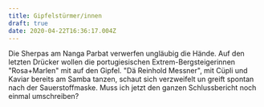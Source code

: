 ```yaml
---
title: Gipfelstürmer/innen
draft: true
date: 2020-04-22T16:36:17.004Z
---
```

Die Sherpas am Nanga Parbat verwerfen ungläubig die Hände. Auf den letzten Drücker wollen die portugiesischen Extrem-Bergsteigerinnen "Rosa+Marlen" mit auf den Gipfel. "Dä Reinhold Messner", mit Cüpli und Kaviar bereits am Samba tanzen, schaut sich verzweifelt un greift spontan nach der Sauerstoffmaske. Muss ich jetzt den ganzen Schlussbericht noch einmal umschreiben?